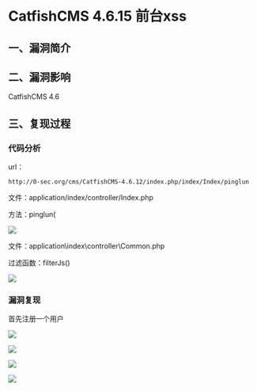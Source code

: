 CatfishCMS 4.6.15 前台xss
=========================

一、漏洞简介
------------

二、漏洞影响
------------

CatfishCMS 4.6

三、复现过程
------------

### 代码分析

url：

    http://0-sec.org/cms/CatfishCMS-4.6.12/index.php/index/Index/pinglun

文件：application/index/controller/Index.php

方法：pinglun(

![](resource/CatfishCMS4.6.15前台xss/media/rId25.png)

文件：application\\index\\controller\\Common.php

过滤函数：filterJs()

![](resource/CatfishCMS4.6.15前台xss/media/rId26.png)

### 漏洞复现

首先注册一个用户

![](resource/CatfishCMS4.6.15前台xss/media/rId28.png)

![](resource/CatfishCMS4.6.15前台xss/media/rId29.png)

![](resource/CatfishCMS4.6.15前台xss/media/rId30.png)

![](resource/CatfishCMS4.6.15前台xss/media/rId31.png)
